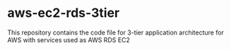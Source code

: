 # aws-ec2-rds-3tier
This repository contains the code file for 3-tier application architecture for AWS with services used as AWS RDS EC2

